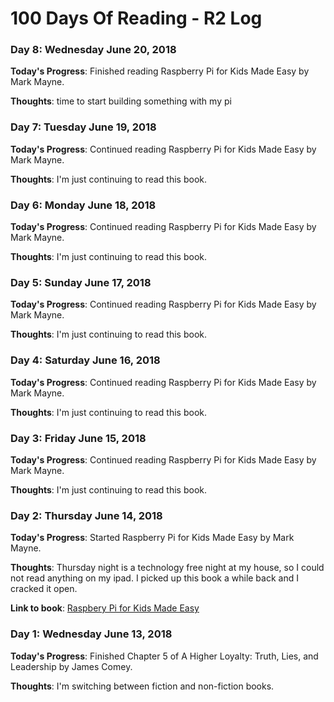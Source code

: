 # 100 Days Of Reading - R2 Log

### Day 8: Wednesday June 20, 2018

**Today's Progress**:  Finished reading Raspberry Pi for Kids Made Easy by Mark Mayne.

**Thoughts**:  time to start building something with my pi

### Day 7: Tuesday June 19, 2018

**Today's Progress**:  Continued reading Raspberry Pi for Kids Made Easy by Mark Mayne.

**Thoughts**:  I'm just continuing to read this book.

### Day 6: Monday June 18, 2018

**Today's Progress**:  Continued reading Raspberry Pi for Kids Made Easy by Mark Mayne.

**Thoughts**:  I'm just continuing to read this book.

### Day 5: Sunday June 17, 2018

**Today's Progress**:  Continued reading Raspberry Pi for Kids Made Easy by Mark Mayne.

**Thoughts**:  I'm just continuing to read this book.

### Day 4: Saturday June 16, 2018

**Today's Progress**:  Continued reading Raspberry Pi for Kids Made Easy by Mark Mayne.

**Thoughts**:  I'm just continuing to read this book.

### Day 3: Friday June 15, 2018

**Today's Progress**:  Continued reading Raspberry Pi for Kids Made Easy by Mark Mayne.

**Thoughts**:  I'm just continuing to read this book.

### Day 2: Thursday June 14, 2018

**Today's Progress**:  Started Raspberry Pi for Kids Made Easy by Mark Mayne.

**Thoughts**:  Thursday night is a technology free night at my house, so I could not read anything on my ipad.  I picked up this book a while back and I cracked it open.

**Link to book**: [Raspbery Pi for Kids Made Easy](https://www.amazon.com/Raspberry-Kids-Updated-Made-Easy/dp/1786645386)

### Day 1: Wednesday June 13, 2018

**Today's Progress**:  Finished Chapter 5 of A Higher Loyalty: Truth, Lies, and Leadership by James Comey.

**Thoughts**:  I'm switching between fiction and non-fiction books.

